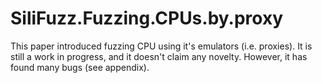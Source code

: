 # SiliFuzz.Fuzzing.CPUs.by.proxy

This paper introduced fuzzing CPU using it's emulators (i.e. proxies).
It is still a work in progress, and it doesn't claim any novelty. 
However, it has found many bugs (see appendix).